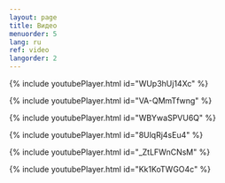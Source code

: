 ```yaml
---
layout: page
title: Видео
menuorder: 5
lang: ru
ref: video
langorder: 2
---
```



{% include youtubePlayer.html id="WUp3hUj14Xc" %}


{% include youtubePlayer.html id="VA-QMmTfwng" %}


{% include youtubePlayer.html id="WBYwaSPVU6Q" %}


{% include youtubePlayer.html id="8UlqRj4sEu4" %}


{% include youtubePlayer.html id="_ZtLFWnCNsM" %}


{% include youtubePlayer.html id="Kk1KoTWGO4c" %}

